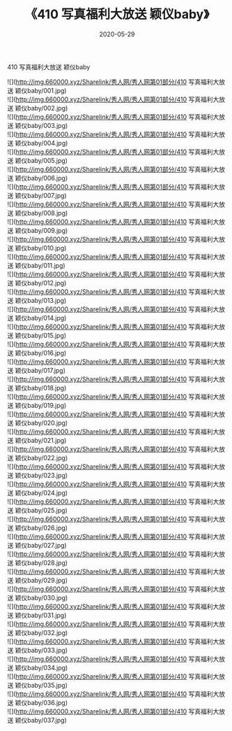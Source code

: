 ﻿---
layout: post
title:  《410 写真福利大放送 颖仪baby》
date:   2020-05-29
img: http://img.660000.xyz/Sharelink/秀人网/秀人网第01部分/410 写真福利大放送 颖仪baby/000.jpg
categories: [美女, 清纯, 唯美]
---

410 写真福利大放送 颖仪baby

  ![](http://img.660000.xyz/Sharelink/秀人网/秀人网第01部分/410 写真福利大放送 颖仪baby/001.jpg) <br> ![](http://img.660000.xyz/Sharelink/秀人网/秀人网第01部分/410 写真福利大放送 颖仪baby/002.jpg) <br> ![](http://img.660000.xyz/Sharelink/秀人网/秀人网第01部分/410 写真福利大放送 颖仪baby/003.jpg) <br> ![](http://img.660000.xyz/Sharelink/秀人网/秀人网第01部分/410 写真福利大放送 颖仪baby/004.jpg) <br> ![](http://img.660000.xyz/Sharelink/秀人网/秀人网第01部分/410 写真福利大放送 颖仪baby/005.jpg) <br> ![](http://img.660000.xyz/Sharelink/秀人网/秀人网第01部分/410 写真福利大放送 颖仪baby/006.jpg) <br> ![](http://img.660000.xyz/Sharelink/秀人网/秀人网第01部分/410 写真福利大放送 颖仪baby/007.jpg) <br> ![](http://img.660000.xyz/Sharelink/秀人网/秀人网第01部分/410 写真福利大放送 颖仪baby/008.jpg) <br> ![](http://img.660000.xyz/Sharelink/秀人网/秀人网第01部分/410 写真福利大放送 颖仪baby/009.jpg) <br> ![](http://img.660000.xyz/Sharelink/秀人网/秀人网第01部分/410 写真福利大放送 颖仪baby/010.jpg) <br> ![](http://img.660000.xyz/Sharelink/秀人网/秀人网第01部分/410 写真福利大放送 颖仪baby/011.jpg) <br> ![](http://img.660000.xyz/Sharelink/秀人网/秀人网第01部分/410 写真福利大放送 颖仪baby/012.jpg) <br> ![](http://img.660000.xyz/Sharelink/秀人网/秀人网第01部分/410 写真福利大放送 颖仪baby/013.jpg) <br> ![](http://img.660000.xyz/Sharelink/秀人网/秀人网第01部分/410 写真福利大放送 颖仪baby/014.jpg) <br> ![](http://img.660000.xyz/Sharelink/秀人网/秀人网第01部分/410 写真福利大放送 颖仪baby/015.jpg) <br> ![](http://img.660000.xyz/Sharelink/秀人网/秀人网第01部分/410 写真福利大放送 颖仪baby/016.jpg) <br> ![](http://img.660000.xyz/Sharelink/秀人网/秀人网第01部分/410 写真福利大放送 颖仪baby/017.jpg) <br> ![](http://img.660000.xyz/Sharelink/秀人网/秀人网第01部分/410 写真福利大放送 颖仪baby/018.jpg) <br> ![](http://img.660000.xyz/Sharelink/秀人网/秀人网第01部分/410 写真福利大放送 颖仪baby/019.jpg) <br> ![](http://img.660000.xyz/Sharelink/秀人网/秀人网第01部分/410 写真福利大放送 颖仪baby/020.jpg) <br> ![](http://img.660000.xyz/Sharelink/秀人网/秀人网第01部分/410 写真福利大放送 颖仪baby/021.jpg) <br> ![](http://img.660000.xyz/Sharelink/秀人网/秀人网第01部分/410 写真福利大放送 颖仪baby/022.jpg) <br> ![](http://img.660000.xyz/Sharelink/秀人网/秀人网第01部分/410 写真福利大放送 颖仪baby/023.jpg) <br> ![](http://img.660000.xyz/Sharelink/秀人网/秀人网第01部分/410 写真福利大放送 颖仪baby/024.jpg) <br> ![](http://img.660000.xyz/Sharelink/秀人网/秀人网第01部分/410 写真福利大放送 颖仪baby/025.jpg) <br> ![](http://img.660000.xyz/Sharelink/秀人网/秀人网第01部分/410 写真福利大放送 颖仪baby/026.jpg) <br> ![](http://img.660000.xyz/Sharelink/秀人网/秀人网第01部分/410 写真福利大放送 颖仪baby/027.jpg) <br> ![](http://img.660000.xyz/Sharelink/秀人网/秀人网第01部分/410 写真福利大放送 颖仪baby/028.jpg) <br> ![](http://img.660000.xyz/Sharelink/秀人网/秀人网第01部分/410 写真福利大放送 颖仪baby/029.jpg) <br> ![](http://img.660000.xyz/Sharelink/秀人网/秀人网第01部分/410 写真福利大放送 颖仪baby/030.jpg) <br> ![](http://img.660000.xyz/Sharelink/秀人网/秀人网第01部分/410 写真福利大放送 颖仪baby/031.jpg) <br> ![](http://img.660000.xyz/Sharelink/秀人网/秀人网第01部分/410 写真福利大放送 颖仪baby/032.jpg) <br> ![](http://img.660000.xyz/Sharelink/秀人网/秀人网第01部分/410 写真福利大放送 颖仪baby/033.jpg) <br> ![](http://img.660000.xyz/Sharelink/秀人网/秀人网第01部分/410 写真福利大放送 颖仪baby/034.jpg) <br> ![](http://img.660000.xyz/Sharelink/秀人网/秀人网第01部分/410 写真福利大放送 颖仪baby/035.jpg) <br> ![](http://img.660000.xyz/Sharelink/秀人网/秀人网第01部分/410 写真福利大放送 颖仪baby/036.jpg) <br> ![](http://img.660000.xyz/Sharelink/秀人网/秀人网第01部分/410 写真福利大放送 颖仪baby/037.jpg) <br>
